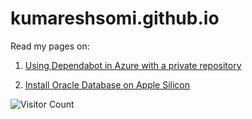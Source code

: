 # kumareshsomi.github.io

Read my pages on:

1. [Using Dependabot in Azure with a private repository](pages/using-dependabot-in-azure-with-private-repository)


2. [Install Oracle Database on Apple Silicon](pages/oracle-db-on-apple-silicon)

![Visitor Count](https://visitor-badge.laobi.icu/badge?page_id=kumaresh.github.io)
